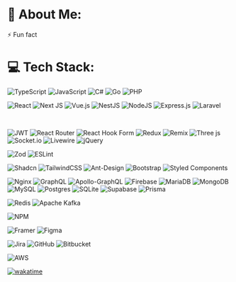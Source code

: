 # 💫 About Me:
⚡ Fun fact


# 💻 Tech Stack:
![TypeScript](https://img.shields.io/badge/typescript-%23007ACC.svg?style=flat&logo=typescript&logoColor=white)
![JavaScript](https://img.shields.io/badge/javascript-%23F7DF1E.svg?style=flat&logo=javascript&logoColor=white) 
![C#](https://img.shields.io/badge/-.NET%208.0-blueviolet?logo=dotnet&logoColor=white)
![Go](https://img.shields.io/badge/go-%2300ADD8.svg?style=flat&logo=go&logoColor=white) 
![PHP](https://img.shields.io/badge/php-%23777BB4.svg?style=flat&logo=php&logoColor=white)
<br>

![React](https://img.shields.io/badge/react-%2320232a.svg?style=flat&logo=react&logoColor=%2361DAFB)
![Next JS](https://img.shields.io/badge/Next-black?style=flat&logo=next.js&logoColor=white) 
![Vue.js](https://img.shields.io/badge/vue.js-%2335495e.svg?style=flat&logo=vuedotjs&logoColor=%234FC08D) 
![NestJS](https://img.shields.io/badge/nestjs-%23E0234E.svg?style=flat&logo=nestjs&logoColor=white) 
![NodeJS](https://img.shields.io/badge/node.js-6DA55F?style=flat&logo=node.js&logoColor=white) 
![Express.js](https://img.shields.io/badge/express.js-%23404d59.svg?style=flat&logo=express&logoColor=%2361DAFB) 
![Laravel](https://img.shields.io/badge/laravel-%23FF2D20.svg?style=flat&logo=laravel&logoColor=white) 

<br>

![JWT](https://img.shields.io/badge/JWT-black?style=flat&logo=JSON%20web%20tokens) 
![React Router](https://img.shields.io/badge/React_Router-CA4245?style=flat&logo=react-router&logoColor=white) 
![React Hook Form](https://img.shields.io/badge/React%20Hook%20Form-%23EC5990.svg?style=flat&logo=reacthookform&logoColor=white) 
![Redux](https://img.shields.io/badge/redux-%23593d88.svg?style=flat&logo=redux&logoColor=white) 
![Remix](https://img.shields.io/badge/remix-%23000.svg?style=flat&logo=remix&logoColor=white) 
![Three js](https://img.shields.io/badge/threejs-black?style=flat&logo=three.js&logoColor=white) 
![Socket.io](https://img.shields.io/badge/Socket.io-black?style=flat&logo=socket.io&badgeColor=010101) 
![Livewire](https://img.shields.io/badge/livewire-%234e56a6.svg?style=flat&logo=livewire&logoColor=white) 
![jQuery](https://img.shields.io/badge/jquery-%230769AD.svg?style=flat&logo=jquery&logoColor=white)
<br>


![Zod](https://img.shields.io/badge/Zod_3-3E67B1?style=flat&logo=eslint&logoColor=white)
![ESLint](https://img.shields.io/badge/ESLint-4B3263?style=flat&logo=eslint&logoColor=white)
<br>


![Shadcn](https://img.shields.io/badge/shadcn/ui-000000?style=flat&logo=shadcn/ui&logoColor=white) 
![TailwindCSS](https://img.shields.io/badge/tailwindcss-%2338B2AC.svg?style=flat&logo=tailwind-css&logoColor=white) 
![Ant-Design](https://img.shields.io/badge/-AntDesign-%230170FE?style=flat&logo=ant-design&logoColor=white) 
![Bootstrap](https://img.shields.io/badge/bootstrap-%238511FA.svg?style=flat&logo=bootstrap&logoColor=white) 
![Styled Components](https://img.shields.io/badge/styled--components-DB7093?style=flat&logo=styled-components&logoColor=white) 
<br>

![Nginx](https://img.shields.io/badge/nginx-%23009639.svg?style=flat&logo=nginx&logoColor=white) 
![GraphQL](https://img.shields.io/badge/-GraphQL-E10098?style=flat&logo=graphql&logoColor=white) 
![Apollo-GraphQL](https://img.shields.io/badge/-ApolloGraphQL-311C87?style=flat&logo=apollo-graphql) 
![Firebase](https://img.shields.io/badge/firebase-a08021?style=flat&logo=firebase&logoColor=ffcd34) 
![MariaDB](https://img.shields.io/badge/MariaDB-003545?style=flat&logo=mariadb&logoColor=white) 
![MongoDB](https://img.shields.io/badge/MongoDB-%234ea94b.svg?style=flat&logo=mongodb&logoColor=white) 
![MySQL](https://img.shields.io/badge/mysql-4479A1.svg?style=flat&logo=mysql&logoColor=white) 
![Postgres](https://img.shields.io/badge/postgres-%23316192.svg?style=flat&logo=postgresql&logoColor=white) 
![SQLite](https://img.shields.io/badge/sqlite-%2307405e.svg?style=flat&logo=sqlite&logoColor=white) 
![Supabase](https://img.shields.io/badge/Supabase-3ECF8E?style=flat&logo=supabase&logoColor=white) 
![Prisma](https://img.shields.io/badge/Prisma-3982CE?style=flat&logo=Prisma&logoColor=white) 
<br>

![Redis](https://img.shields.io/badge/redis-%23DD0031.svg?style=flat&logo=redis&logoColor=white) 
![Apache Kafka](https://img.shields.io/badge/Apache%20Kafka-000?style=flat&logo=apachekafka) 
<br>

![NPM](https://img.shields.io/badge/NPM-%23CB3837.svg?style=flat&logo=npm&logoColor=white) 
<br>

![Framer](https://img.shields.io/badge/Framer-black?style=flat&logo=framer&logoColor=blue) 
![Figma](https://img.shields.io/badge/figma-%23F24E1E.svg?style=flat&logo=figma&logoColor=white) 
<br>

![Jira](https://img.shields.io/badge/jira-%230A0FFF.svg?style=flat&logo=jira&logoColor=white)
![GitHub](https://img.shields.io/badge/github-%23121011.svg?style=flat&logo=github&logoColor=white) 
![Bitbucket](https://img.shields.io/badge/bitbucket-%230047B3.svg?style=flat&logo=bitbucket&logoColor=white) 
<br>

![AWS](https://img.shields.io/badge/AWS-%23FF9900.svg?style=flat&logo=amazonwebservices&logoColor=white) 
<br>

[![wakatime](https://wakatime.com/badge/user/018b2ca0-0d3b-4ba2-8af3-4c114114f289.svg)](https://wakatime.com/@018b2ca0-0d3b-4ba2-8af3-4c114114f289)
